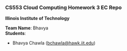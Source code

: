 ### CS553 Cloud Computing Homework 3 EC Repo
**Illinois Institute of Technology**  

**Team Name**: Bhavya  
**Students**:  
* Bhavya Chawla (bchawla@hawk.iit.edu)
